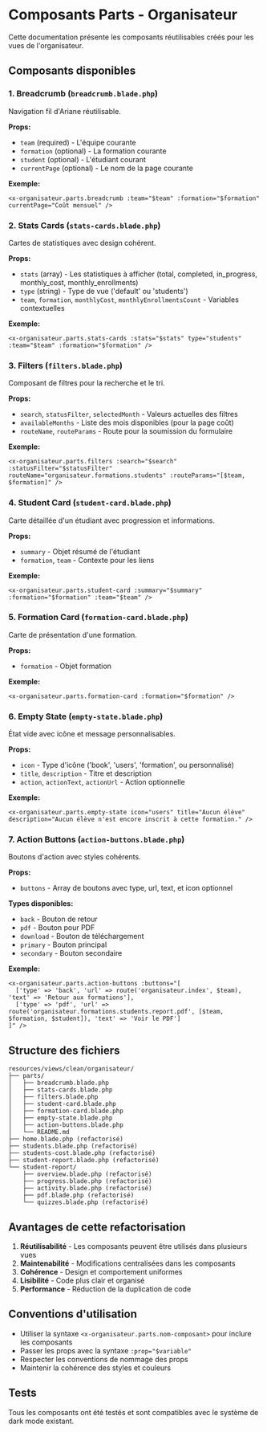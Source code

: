# Composants Parts - Organisateur

Cette documentation présente les composants réutilisables créés pour les vues de l'organisateur.

## Composants disponibles

### 1. Breadcrumb (`breadcrumb.blade.php`)
Navigation fil d'Ariane réutilisable.

**Props:**
- `team` (required) - L'équipe courante
- `formation` (optional) - La formation courante
- `student` (optional) - L'étudiant courant
- `currentPage` (optional) - Le nom de la page courante

**Exemple:**
```blade
<x-organisateur.parts.breadcrumb :team="$team" :formation="$formation" currentPage="Coût mensuel" />
```

### 2. Stats Cards (`stats-cards.blade.php`)
Cartes de statistiques avec design cohérent.

**Props:**
- `stats` (array) - Les statistiques à afficher (total, completed, in_progress, monthly_cost, monthly_enrollments)
- `type` (string) - Type de vue ('default' ou 'students')
- `team`, `formation`, `monthlyCost`, `monthlyEnrollmentsCount` - Variables contextuelles

**Exemple:**
```blade
<x-organisateur.parts.stats-cards :stats="$stats" type="students" :team="$team" :formation="$formation" />
```

### 3. Filters (`filters.blade.php`)
Composant de filtres pour la recherche et le tri.

**Props:**
- `search`, `statusFilter`, `selectedMonth` - Valeurs actuelles des filtres
- `availableMonths` - Liste des mois disponibles (pour la page coût)
- `routeName`, `routeParams` - Route pour la soumission du formulaire

**Exemple:**
```blade
<x-organisateur.parts.filters :search="$search" :statusFilter="$statusFilter" routeName="organisateur.formations.students" :routeParams="[$team, $formation]" />
```

### 4. Student Card (`student-card.blade.php`)
Carte détaillée d'un étudiant avec progression et informations.

**Props:**
- `summary` - Objet résumé de l'étudiant
- `formation`, `team` - Contexte pour les liens

**Exemple:**
```blade
<x-organisateur.parts.student-card :summary="$summary" :formation="$formation" :team="$team" />
```

### 5. Formation Card (`formation-card.blade.php`)
Carte de présentation d'une formation.

**Props:**
- `formation` - Objet formation

**Exemple:**
```blade
<x-organisateur.parts.formation-card :formation="$formation" />
```

### 6. Empty State (`empty-state.blade.php`)
État vide avec icône et message personnalisables.

**Props:**
- `icon` - Type d'icône ('book', 'users', 'formation', ou personnalisé)
- `title`, `description` - Titre et description
- `action`, `actionText`, `actionUrl` - Action optionnelle

**Exemple:**
```blade
<x-organisateur.parts.empty-state icon="users" title="Aucun élève" description="Aucun élève n'est encore inscrit à cette formation." />
```

### 7. Action Buttons (`action-buttons.blade.php`)
Boutons d'action avec styles cohérents.

**Props:**
- `buttons` - Array de boutons avec type, url, text, et icon optionnel

**Types disponibles:**
- `back` - Bouton de retour
- `pdf` - Bouton pour PDF
- `download` - Bouton de téléchargement
- `primary` - Bouton principal
- `secondary` - Bouton secondaire

**Exemple:**
```blade
<x-organisateur.parts.action-buttons :buttons="[
  ['type' => 'back', 'url' => route('organisateur.index', $team), 'text' => 'Retour aux formations'],
  ['type' => 'pdf', 'url' => route('organisateur.formations.students.report.pdf', [$team, $formation, $student]), 'text' => 'Voir le PDF']
]" />
```

## Structure des fichiers

```
resources/views/clean/organisateur/
├── parts/
│   ├── breadcrumb.blade.php
│   ├── stats-cards.blade.php
│   ├── filters.blade.php
│   ├── student-card.blade.php
│   ├── formation-card.blade.php
│   ├── empty-state.blade.php
│   ├── action-buttons.blade.php
│   └── README.md
├── home.blade.php (refactorisé)
├── students.blade.php (refactorisé)
├── students-cost.blade.php (refactorisé)
├── student-report.blade.php (refactorisé)
└── student-report/
    ├── overview.blade.php (refactorisé)
    ├── progress.blade.php (refactorisé)
    ├── activity.blade.php (refactorisé)
    ├── pdf.blade.php (refactorisé)
    └── quizzes.blade.php (refactorisé)
```

## Avantages de cette refactorisation

1. **Réutilisabilité** - Les composants peuvent être utilisés dans plusieurs vues
2. **Maintenabilité** - Modifications centralisées dans les composants
3. **Cohérence** - Design et comportement uniformes
4. **Lisibilité** - Code plus clair et organisé
5. **Performance** - Réduction de la duplication de code

## Conventions d'utilisation

- Utiliser la syntaxe `<x-organisateur.parts.nom-composant>` pour inclure les composants
- Passer les props avec la syntaxe `:prop="$variable"`
- Respecter les conventions de nommage des props
- Maintenir la cohérence des styles et couleurs

## Tests

Tous les composants ont été testés et sont compatibles avec le système de dark mode existant.
